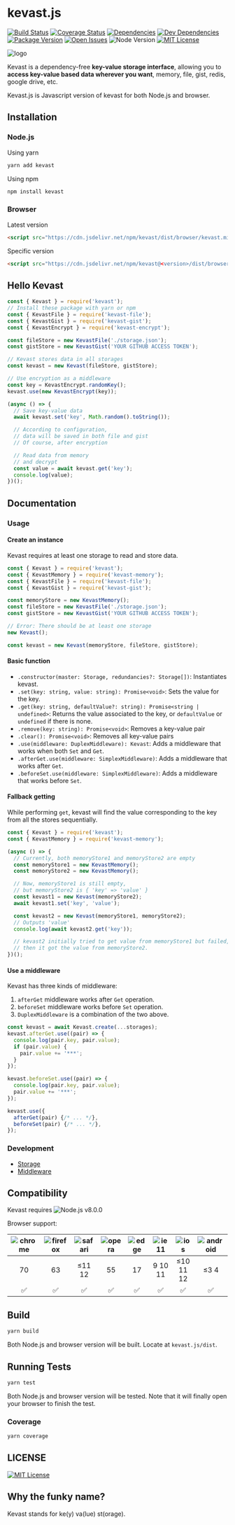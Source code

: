 # kevast.js
[![Build Status](https://img.shields.io/travis/kevast/kevast.js.svg?style=flat-square)](https://travis-ci.org/kevast/kevast.js)
[![Coverage Status](https://img.shields.io/coveralls/github/kevast/kevast.js.svg?style=flat-square)](https://coveralls.io/github/kevast/kevast.js?branch=master)
[![Dependencies](https://img.shields.io/david/kevast/kevast.js.svg?style=flat-square)](https://david-dm.org/kevast/kevast.js)
[![Dev Dependencies](https://img.shields.io/david/dev/kevast/kevast.js.svg?style=flat-square)](https://david-dm.org/kevast/kevast.js?type=dev)
[![Package Version](https://img.shields.io/npm/v/kevast.svg?style=flat-square)](https://www.npmjs.com/package/kevast)
[![Open Issues](https://img.shields.io/github/issues-raw/kevast/kevast.js.svg?style=flat-square)](https://github.com/kevast/kevast.js/issues)
![Node Version](https://img.shields.io/node/v/kevast.svg?style=flat-square)
[![MIT License](https://img.shields.io/npm/l/kevast.svg?style=flat-square)](https://github.com/kevast/kevast.js/blob/master/LICENSE)

![logo](./docs/assets/logo.png)

Kevast is a dependency-free **key-value storage interface**, allowing you to **access key-value based data wherever you want**, memory, file, gist, redis, google drive, etc.

Kevast.js is Javascript version of kevast for both Node.js and browser.

## Installation
### Node.js
Using yarn
```bash
yarn add kevast
```

Using npm
```bash
npm install kevast
```

### Browser
Latest version
```html
<script src="https://cdn.jsdelivr.net/npm/kevast/dist/browser/kevast.min.js"></script>
```
Specific version
```html
<script src="https://cdn.jsdelivr.net/npm/kevast@<version>/dist/browser/kevast.min.js"></script>
```

## Hello Kevast
```javascript
const { Kevast } = require('kevast');
// Install these package with yarn or npm
const { KevastFile } = require('kevast-file');
const { KevastGist } = require('kevast-gist');
const { KevastEncrypt } = require('kevast-encrypt');

const fileStore = new KevastFile('./storage.json');
const gistStore = new KevastGist('YOUR GITHUB ACCESS TOKEN');

// Kevast stores data in all storages
const kevast = new Kevast(fileStore, gistStore);

// Use encryption as a middleware
const key = KevastEncrypt.randomKey();
kevast.use(new KevastEncrypt(key));

(async () => {
  // Save key-value data
  await kevast.set('key', Math.random().toString());

  // According to configuration,
  // data will be saved in both file and gist
  // Of course, after encryption

  // Read data from memory
  // and decrypt
  const value = await kevast.get('key');
  console.log(value);
})();
```

## Documentation
### Usage
#### Create an instance
Kevast requires at least one storage to read and store data.
```javascript
const { Kevast } = require('kevast');
const { KevastMemory } = require('kevast-memory');
const { KevastFile } = require('kevast-file');
const { KevastGist } = require('kevast-gist');

const memoryStore = new KevastMemory();
const fileStore = new KevastFile('./storage.json');
const gistStore = new KevastGist('YOUR GITHUB ACCESS TOKEN');

// Error: There should be at least one storage
new Kevast();

const kevast = new Kevast(memoryStore, fileStore, gistStore);
```

#### Basic function
- `.constructor(master: Storage, redundancies?: Storage[])`: Instantiates kevast.
- `.set(key: string, value: string): Promise<void>`: Sets the value for the key.
- `.get(key: string, defaultValue?: string): Promise<string | undefined>`: Returns the value associated to the key, or `defaultValue` or `undefined` if there is none.
- `.remove(key: string): Promise<void>`: Removes a key-value pair
- `.clear(): Promise<void>`: Removes all key-value pairs
- `.use(middleware: DuplexMiddleware): Kevast`: Adds a middleware that works when both `Set` and `Get`.
- `.afterGet.use(middleware: SimplexMiddleware)`: Adds a middleware that works after `Get`.
- `.beforeSet.use(middleware: SimplexMiddleware)`: Adds a middleware that works before `Set`.

#### Fallback getting
While performing `get`, kevast will find the value corresponding to the key from all the stores sequentially.

```javascript
const { Kevast } = require('kevast');
const { KevastMemory } = require('kevast-memory');

(async () => {
  // Currently, both memoryStore1 and memoryStore2 are empty
  const memoryStore1 = new KevastMemory();
  const memoryStore2 = new KevastMemory();

  // Now, memoryStore1 is still empty,
  // but memoryStore2 is { 'key' => 'value' }
  const kevast1 = new Kevast(memoryStore2);
  await kevast1.set('key', 'value');

  const kevast2 = new Kevast(memoryStore1, memoryStore2);
  // Outputs 'value'
  console.log(await kevast2.get('key'));

  // kevast2 initially tried to get value from memoryStore1 but failed,
  // then it got the value from memoryStore2.
})();
```

#### Use a middleware
Kevast has three kinds of middleware:

1. `afterGet` middleware works after `Get` operation.
2. `beforeSet` middleware works before `Set` operation.
3. `DuplexMiddleware` is a combination of the two above.

```javascript
const kevast = await Kevast.create(...storages);
kevast.afterGet.use((pair) => {
  console.log(pair.key, pair.value);
  if (pair.value) {
    pair.value += '***';
  }
});

kevast.beforeSet.use((pair) => {
  console.log(pair.key, pair.value);
  pair.value += '***';
});

kevast.use({
  afterGet(pair) {/* ... */},
  beforeSet(pair) {/* ... */},
});
```

### Development
- [Storage](./docs/storage.md)
- [Middleware](./docs/middleware.md)

## Compatibility
Kevast requires ![Node.js v8.0.0](https://img.shields.io/node/v/kevast.svg?style=flat-square)

Browser support:

|![chrome](https://github.com/alrra/browser-logos/raw/master/src/chrome/chrome_64x64.png)|![firefox](https://github.com/alrra/browser-logos/raw/master/src/firefox/firefox_64x64.png)|![safari](https://github.com/alrra/browser-logos/raw/master/src/safari/safari_64x64.png)|![opera](https://github.com/alrra/browser-logos/raw/master/src/opera/opera_64x64.png)|![edge](https://github.com/alrra/browser-logos/raw/master/src/edge/edge_64x64.png)|![ie11](https://github.com/alrra/browser-logos/raw/master/src/archive/internet-explorer_9-11/internet-explorer_9-11_64x64.png)|![ios](https://github.com/alrra/browser-logos/raw/master/src/safari-ios/safari-ios_64x64.png)|![android](https://github.com/alrra/browser-logos/raw/master/src/archive/android/android_64x64.png)|
|:-:|:-:|:-:|:-:|:-:|:-:|:-:|:-:|
|70|63|≤11 12|55|17|9 10 11|≤10 11 12|≤3 4|
|:white_check_mark:|:white_check_mark:|:white_check_mark:|:white_check_mark:|:white_check_mark:|:white_check_mark:|:white_check_mark:|:white_check_mark:|

## Build
```bash
yarn build
```

Both Node.js and browser version will be built. Locate at `kevast.js/dist`.

## Running Tests
```bash
yarn test
```

Both Node.js and browser version will be tested. Note that it will finally open your browser to finish the test.

### Coverage
```bash
yarn coverage
```

## LICENSE
[![MIT License](https://img.shields.io/npm/l/kevast.svg?style=flat-square)](https://github.com/kevast/kevast.js/blob/master/LICENSE)

## Why the funky name?
Kevast stands for ke(y) va(lue) st(orage).
